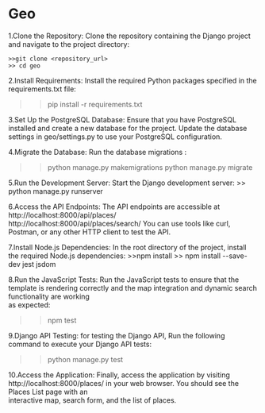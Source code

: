 # Geo

1.Clone the Repository:
  Clone the repository containing the Django project and navigate to the project directory:
  
    >>git clone <repository_url>
    >> cd geo
    
2.Install Requirements:
  Install the required Python packages specified in the requirements.txt file:

>  >  pip install -r requirements.txt

3.Set Up the PostgreSQL Database:
  Ensure that you have PostgreSQL installed and create a new database for the project. Update the database settings in geo/settings.py to use your 
  PostgreSQL configuration.

4.Migrate the Database:
  Run the database migrations :
  >> python manage.py makemigrations
  >> python manage.py migrate

5.Run the Development Server:
    Start the Django development server:
    >> python manage.py runserver
    
6.Access the API Endpoints:
  The API endpoints are accessible at 
  http://localhost:8000/api/places/  
  http://localhost:8000/api/places/search/
  You can use tools like curl, Postman, or any other HTTP client to test the API.

7.Install Node.js Dependencies:
    In the root directory of the project, install the required Node.js dependencies:
    >>npm install
    >> npm install --save-dev jest jsdom

8.Run the JavaScript Tests:
  Run the JavaScript tests to ensure that the template is rendering correctly and the map integration and dynamic search functionality are working   
  as expected:
  >> npm test

9.Django API Testing:
 for testing the Django API, Run the following command to execute your Django API tests:
>  > python manage.py test

10.Access the Application:
  Finally, access the application by visiting http://localhost:8000/places/ in your web browser. You should see the Places List page with an   
  interactive map, search form, and the list of places.

  



    
